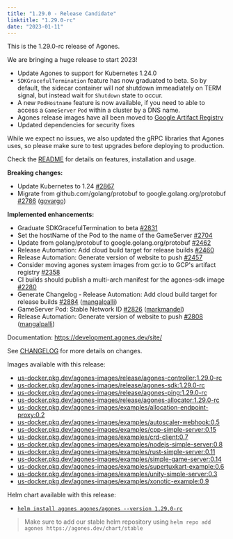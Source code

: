 ```yaml
---
title: "1.29.0 - Release Candidate"
linktitle: "1.29.0-rc"
date: "2023-01-11"
---
```


This is the 1.29.0-rc release of Agones.

We are bringing a huge release to start 2023!

* Update Agones to support for Kubernetes 1.24.0
* `SDKGracefulTermination` feature has now graduated to beta. So by default, the sidecar container will *not* shutdown immeadiately on TERM signal, but instead wait for `Shutdown` state to occur.
* A new `PodHostname` feature is now available, if you need to able to access a `GameServer` `Pod` within a cluster by a DNS name.
* Agones release images have all been moved to [Google Artifact Registry](https://cloud.google.com/artifact-registry)
* Updated dependencies for security fixes

While we expect no issues, we also updated the gRPC libraries that Agones uses, so please make sure to test upgrades before deploying to production.

Check the <a href="https://github.com/googleforgames/agones/tree/release-1.29.0-rc" data-proofer-ignore>README</a> for details on features, installation and usage.

**Breaking changes:**

- Update Kubernetes to 1.24 [\#2867](https://github.com/googleforgames/agones/issues/2867)
- Migrate from github.com/golang/protobuf to google.golang.org/protobuf [\#2786](https://github.com/googleforgames/agones/pull/2786) ([govargo](https://github.com/govargo))

**Implemented enhancements:**

- Graduate SDKGracefulTermination to beta [\#2831](https://github.com/googleforgames/agones/issues/2831)
- Set the hostName of the Pod to the name of the GameServer [\#2704](https://github.com/googleforgames/agones/issues/2704)
- Update from golang/protobuf to google.golang.org/protobuf [\#2462](https://github.com/googleforgames/agones/issues/2462)
- Release Automation: Add cloud build target for release builds [\#2460](https://github.com/googleforgames/agones/issues/2460)
- Release Automation: Generate version of website to push [\#2457](https://github.com/googleforgames/agones/issues/2457)
- Consider moving agones system images from gcr.io to GCP's artifact registry [\#2358](https://github.com/googleforgames/agones/issues/2358)
- CI builds should publish a multi-arch manifest for the agones-sdk image [\#2280](https://github.com/googleforgames/agones/issues/2280)
- Generate Changelog - Release Automation: Add cloud build target for release builds [\#2884](https://github.com/googleforgames/agones/pull/2884) ([mangalpalli](https://github.com/mangalpalli))
- GameServer Pod: Stable Network ID [\#2826](https://github.com/googleforgames/agones/pull/2826) ([markmandel](https://github.com/markmandel))
- Release Automation: Generate version of website to push [\#2808](https://github.com/googleforgames/agones/pull/2808) ([mangalpalli](https://github.com/mangalpalli))

Documentation: https://development.agones.dev/site/

See <a href="https://github.com/googleforgames/agones/blob/release-1.29.0-rc/CHANGELOG.md" data-proofer-ignore>CHANGELOG</a> for more details on changes.

Images available with this release:

- [us-docker.pkg.dev/agones-images/release/agones-controller:1.29.0-rc](https://us-docker.pkg.dev/agones-images/release/agones-controller:1.29.0-rc)
- [us-docker.pkg.dev/agones-images/release/agones-sdk:1.29.0-rc](https://us-docker.pkg.dev/agones-images/release/agones-sdk:1.29.0-rc)
- [us-docker.pkg.dev/agones-images/release/agones-ping:1.29.0-rc](https://us-docker.pkg.dev/agones-images/release/agones-ping:1.29.0-rc)
- [us-docker.pkg.dev/agones-images/release/agones-allocator:1.29.0-rc](https://us-docker.pkg.dev/agones-images/release/agones-allocator:1.29.0-rc)
- [us-docker.pkg.dev/agones-images/examples/allocation-endpoint-proxy:0.2](https://us-docker.pkg.dev/agones-images/examples/allocation-endpoint-proxy:0.2)
- [us-docker.pkg.dev/agones-images/examples/autoscaler-webhook:0.5](https://us-docker.pkg.dev/agones-images/examples/autoscaler-webhook:0.5)
- [us-docker.pkg.dev/agones-images/examples/cpp-simple-server:0.15](https://us-docker.pkg.dev/agones-images/examples/cpp-simple-server:0.15)
- [us-docker.pkg.dev/agones-images/examples/crd-client:0.7](https://us-docker.pkg.dev/agones-images/examples/crd-client:0.7)
- [us-docker.pkg.dev/agones-images/examples/nodejs-simple-server:0.8](https://us-docker.pkg.dev/agones-images/examples/nodejs-simple-server:0.8)
- [us-docker.pkg.dev/agones-images/examples/rust-simple-server:0.11](https://us-docker.pkg.dev/agones-images/examples/rust-simple-server:0.11)
- [us-docker.pkg.dev/agones-images/examples/simple-game-server:0.14](https://us-docker.pkg.dev/agones-images/examples/simple-game-server:0.14)
- [us-docker.pkg.dev/agones-images/examples/supertuxkart-example:0.6](https://us-docker.pkg.dev/agones-images/examples/supertuxkart-example:0.6)
- [us-docker.pkg.dev/agones-images/examples/unity-simple-server:0.3](https://us-docker.pkg.dev/agones-images/examples/unity-simple-server:0.3)
- [us-docker.pkg.dev/agones-images/examples/xonotic-example:0.9](https://us-docker.pkg.dev/agones-images/examples/xonotic-example:0.9)

Helm chart available with this release:

- <a href="https://agones.dev/chart/stable/agones-1.29.0-rc.tgz" data-proofer-ignore>
  <code>helm install agones agones/agones --version 1.29.0-rc</code></a>

> Make sure to add our stable helm repository using `helm repo add agones https://agones.dev/chart/stable`


